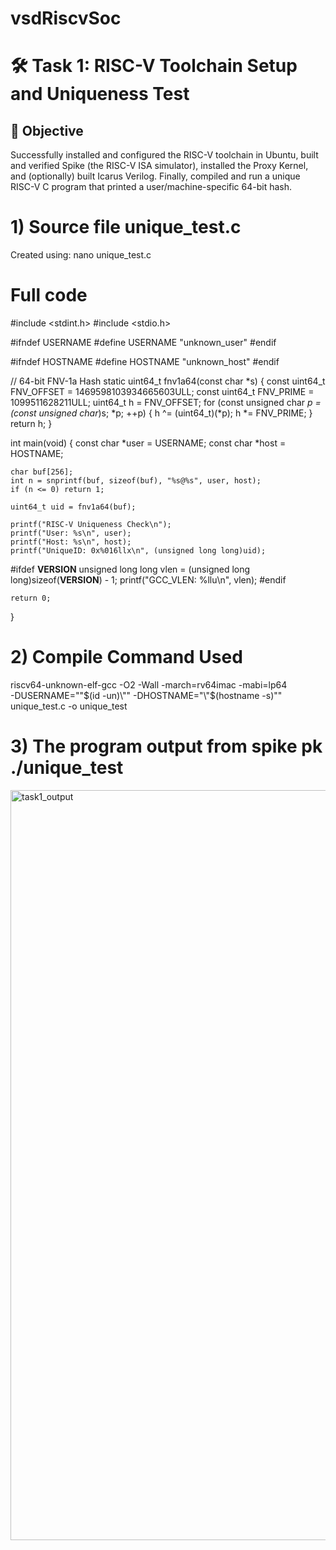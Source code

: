 # vsdRiscvSoc
# 🛠️ Task 1: RISC-V Toolchain Setup and Uniqueness Test 
## 🎯 Objective

Successfully installed and configured the RISC-V toolchain in Ubuntu, built and verified Spike (the RISC-V ISA simulator), installed the Proxy Kernel, and (optionally) built Icarus Verilog. Finally, compiled and run a unique RISC-V C program that printed a user/machine-specific 64-bit hash.
# 1) Source file unique_test.c
Created using:
nano unique_test.c
# Full code
#include <stdint.h>
#include <stdio.h>

#ifndef USERNAME
#define USERNAME "unknown_user"
#endif

#ifndef HOSTNAME
#define HOSTNAME "unknown_host"
#endif

// 64-bit FNV-1a Hash
static uint64_t fnv1a64(const char *s) {
    const uint64_t FNV_OFFSET = 1469598103934665603ULL;
    const uint64_t FNV_PRIME = 1099511628211ULL;
    uint64_t h = FNV_OFFSET;
    for (const unsigned char *p = (const unsigned char*)s; *p; ++p) {
        h ^= (uint64_t)(*p);
        h *= FNV_PRIME;
    }
    return h;
}

int main(void) {
    const char *user = USERNAME;
    const char *host = HOSTNAME;

    char buf[256];
    int n = snprintf(buf, sizeof(buf), "%s@%s", user, host);
    if (n <= 0) return 1;

    uint64_t uid = fnv1a64(buf);

    printf("RISC-V Uniqueness Check\n");
    printf("User: %s\n", user);
    printf("Host: %s\n", host);
    printf("UniqueID: 0x%016llx\n", (unsigned long long)uid);

#ifdef __VERSION__
    unsigned long long vlen = (unsigned long long)sizeof(__VERSION__) - 1;
    printf("GCC_VLEN: %llu\n", vlen);
#endif

    return 0;
}
# 2) Compile Command Used

riscv64-unknown-elf-gcc -O2 -Wall -march=rv64imac -mabi=lp64 \
-DUSERNAME="\"$(id -un)\"" -DHOSTNAME="\"$(hostname -s)\"" \
unique_test.c -o unique_test

# 3) The program output from spike pk ./unique_test 
<img width="1920" height="1200" alt="task1_output" src="https://github.com/user-attachments/assets/6063cf8c-cbe1-4128-8a00-10395ce49b57" />

